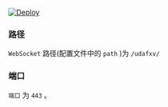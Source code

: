 [![Deploy](https://www.herokucdn.com/deploy/button.png)](https://dashboard.heroku.com/new?template=https%3A%2F%2Fgithub.com%2Fstv112%2FVless11)

### 路径

`WebSocket` 路径(配置文件中的 `path` )为 `/udafxv/` 

### 端口

`端口` 为 `443` 。
